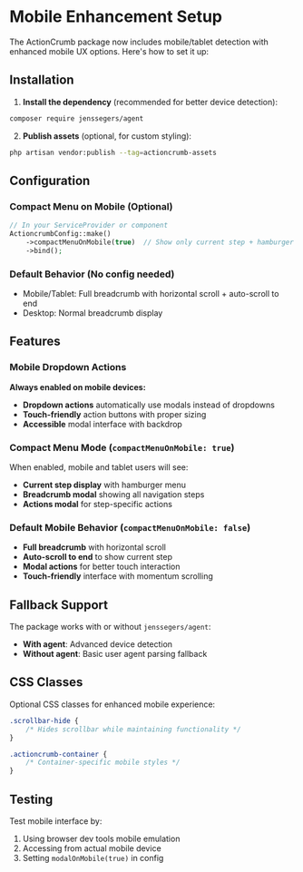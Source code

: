 # Mobile Enhancement Setup

The ActionCrumb package now includes mobile/tablet detection with enhanced mobile UX options. Here's how to set it up:

## Installation

1. **Install the dependency** (recommended for better device detection):
```bash
composer require jenssegers/agent
```

2. **Publish assets** (optional, for custom styling):
```bash
php artisan vendor:publish --tag=actioncrumb-assets
```

## Configuration

### Compact Menu on Mobile (Optional)
```php
// In your ServiceProvider or component
ActioncrumbConfig::make()
    ->compactMenuOnMobile(true)  // Show only current step + hamburger menu
    ->bind();
```

### Default Behavior (No config needed)
- Mobile/Tablet: Full breadcrumb with horizontal scroll + auto-scroll to end
- Desktop: Normal breadcrumb display

## Features

### Mobile Dropdown Actions
**Always enabled on mobile devices:**
- **Dropdown actions** automatically use modals instead of dropdowns
- **Touch-friendly** action buttons with proper sizing
- **Accessible** modal interface with backdrop

### Compact Menu Mode (`compactMenuOnMobile: true`)
When enabled, mobile and tablet users will see:
- **Current step display** with hamburger menu
- **Breadcrumb modal** showing all navigation steps  
- **Actions modal** for step-specific actions

### Default Mobile Behavior (`compactMenuOnMobile: false`)
- **Full breadcrumb** with horizontal scroll
- **Auto-scroll to end** to show current step
- **Modal actions** for better touch interaction
- **Touch-friendly** interface with momentum scrolling

## Fallback Support

The package works with or without `jenssegers/agent`:
- **With agent**: Advanced device detection
- **Without agent**: Basic user agent parsing fallback

## CSS Classes

Optional CSS classes for enhanced mobile experience:
```css
.scrollbar-hide {
    /* Hides scrollbar while maintaining functionality */
}

.actioncrumb-container {
    /* Container-specific mobile styles */
}
```

## Testing

Test mobile interface by:
1. Using browser dev tools mobile emulation
2. Accessing from actual mobile device
3. Setting `modalOnMobile(true)` in config